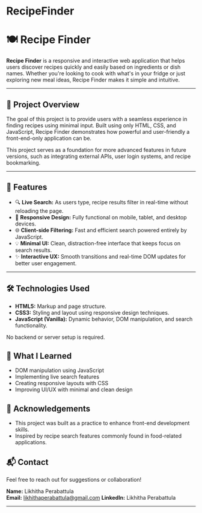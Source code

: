 # RecipeFinder
# 🍽️ Recipe Finder

**Recipe Finder** is a responsive and interactive web application that helps users discover recipes quickly and easily based on ingredients or dish names. Whether you're looking to cook with what's in your fridge or just exploring new meal ideas, Recipe Finder makes it simple and intuitive.

---

## 📌 Project Overview

The goal of this project is to provide users with a seamless experience in finding recipes using minimal input. Built using only HTML, CSS, and JavaScript, Recipe Finder demonstrates how powerful and user-friendly a front-end-only application can be.

This project serves as a foundation for more advanced features in future versions, such as integrating external APIs, user login systems, and recipe bookmarking.

---

## 🚀 Features

- 🔍 **Live Search:** As users type, recipe results filter in real-time without reloading the page.
- 📱 **Responsive Design:** Fully functional on mobile, tablet, and desktop devices.
- 🌐 **Client-side Filtering:** Fast and efficient search powered entirely by JavaScript.
- 💡 **Minimal UI:** Clean, distraction-free interface that keeps focus on search results.
- ✨ **Interactive UX:** Smooth transitions and real-time DOM updates for better user engagement.

---

## 🛠️ Technologies Used

- **HTML5:** Markup and page structure.
- **CSS3:** Styling and layout using responsive design techniques.
- **JavaScript (Vanilla):** Dynamic behavior, DOM manipulation, and search functionality.


No backend or server setup is required.

## 🧠 What I Learned

- DOM manipulation using JavaScript
- Implementing live search features
- Creating responsive layouts with CSS
- Improving UI/UX with minimal and clean design

## 🙌 Acknowledgements

- This project was built as a practice to enhance front-end development skills.
- Inspired by recipe search features commonly found in food-related applications.

## 📬 Contact

Feel free to reach out for suggestions or collaboration!

**Name:** Likhitha Perabattula  
**Email:** likhithaperabattula@gmail.com
**LinkedIn:** Likhitha Perabattula

---
